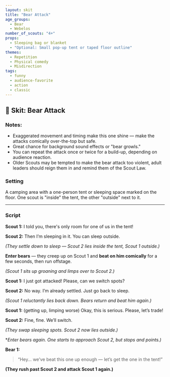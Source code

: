 ```yaml
---
layout: skit
title: "Bear Attack"
age_groups:
  - Bear
  - Webelos
number_of_scouts: "4+"
props:
  - Sleeping bag or blanket
  - "Optional: Small pop-up tent or taped floor outline"
themes:
  - Repetition
  - Physical comedy
  - Misdirection
tags:
  - funny
  - audience-favorite
  - action
  - classic
---
```


## 🐻 Skit: Bear Attack

### Notes:
- Exaggerated movement and timing make this one shine — make the attacks comically over-the-top but safe.
- Great chance for background sound effects or "bear growls."
- You can repeat the attack once or twice for a build-up, depending on audience reaction.
- Older Scouts may be tempted to make the bear attack too violent, adult leaders should reign them in and remind them of the Scout Law.

### Setting
A camping area with a one-person tent or sleeping space marked on the floor. One scout is "inside" the tent, the other "outside" next to it.

---
### Script

**Scout 1:** I told you, there's only room for one of us in the tent!

**Scout 2:** Then I’m sleeping in it. You can sleep outside.

*(They settle down to sleep — Scout 2 lies inside the tent, Scout 1 outside.)*

**Enter bears** — they creep up on Scout 1 and **beat on him comically** for a few seconds, then run offstage.

*(Scout 1 sits up groaning and limps over to Scout 2.)*

**Scout 1:** I just got attacked! Please, can we switch spots?

**Scout 2:** No way. I’m already settled. Just go back to sleep.

*(Scout 1 reluctantly lies back down. Bears return and beat him again.)*

**Scout 1:** (getting up, limping worse) Okay, this is serious. Please, let’s trade!

**Scout 2:** Fine, fine. We’ll switch.

*(They swap sleeping spots. Scout 2 now lies outside.)*

**Enter bears again. One starts to approach Scout 2, but stops and points.)*

**Bear 1:**  
> “Hey… we’ve beat this one up enough — let’s get the one in the tent!”

**(They rush past Scout 2 and attack Scout 1 again.)**
